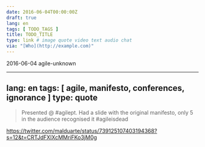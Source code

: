 ```yaml
---
date: 2016-06-04T00:00:00Z
draft: true
lang: en
tags: [ TODO_TAGS ]
title: TODO_TITLE
type: link # image quote video text audio chat
via: "[Who](http://example.com)"
---
```

2016-06-04 agile-unknown


---
lang: en
tags: [ agile, manifesto, conferences, ignorance ]
type: quote
---


> Presented @ #agilept. Had a slide with the original manifesto, only 5 in the audience recognised it #agileisdead


<https://twitter.com/malduarte/status/739125107403194368?s=12&t=CRTJdFXlXcMMriFKo3jM0g>

